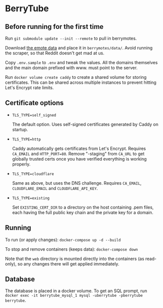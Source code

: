 BerryTube
=========

Before running for the first time
---------------------------------

Run `git submodule update --init --remote` to pull in berrymotes.

Download [the emote data](https://cdn.berrytube.tv/berrymotes/data/berrymotes_json_data.json) and place it in `berrymotes/data/`. Avoid running the scraper, so that Reddit doesn't get mad at us.

Copy `.env.sample` to `.env` and tweak the values. All the domains themselves and the main domain prefixed with www. must point to the server.

Run `docker volume create caddy` to create a shared volume for storing certificates. This can be shared across multiple instances to prevent hitting Let's Encrypt rate limits.


Certificate options
-------------------

* `TLS_TYPE=self_signed`

  The default option. Uses self-signed certificates generated by Caddy on startup.

* `TLS_TYPE=http`

  Caddy automatically gets certificates from Let's Encrypt. Requires `CA_EMAIL` and `HTTP_PORT=80`. Remove "-staging" from `CA_URL` to get globally trusted certs once you have verified everything is working properly.

* `TLS_TYPE=cloudflare`

  Same as above, but uses the DNS challenge. Requires `CA_EMAIL`, `CLOUDFLARE_EMAIL` and `CLOUDFLARE_API_KEY`.

* `TLS_TYPE=existing`

  Set `EXISTING_CERT_DIR` to a directory on the host containing .pem files, each having the full public key chain and the private key for a domain.


Running
-------

To run (or apply changes): `docker-compose up -d --build`

To stop and remove containers (keeps data): `docker-compose down`

Note that the `web` directory is mounted directly into the containers (as read-only), so any changes there will get applied immediately.


Database
--------

The database is placed in a docker volume. To get an SQL prompt, run `docker exec -it berrytube_mysql_1 mysql -uberrytube -pberrytube berrytube`.
